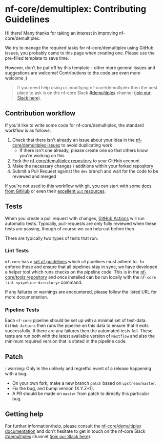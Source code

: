 # nf-core/demultiplex: Contributing Guidelines

Hi there!
Many thanks for taking an interest in improving nf-core/demultiplex.

We try to manage the required tasks for nf-core/demultiplex using GitHub issues, you probably came to this page when creating one.
Please use the pre-filled template to save time.

However, don't be put off by this template - other more general issues and suggestions are welcome!
Contributions to the code are even more welcome ;)

> If you need help using or modifying nf-core/demultiplex then the best place to ask is on the nf-core Slack [#demultiplex](https://nfcore.slack.com/channels/demultiplex) channel ([join our Slack here](https://nf-co.re/join/slack)).

## Contribution workflow

If you'd like to write some code for nf-core/demultiplex, the standard workflow is as follows:

1. Check that there isn't already an issue about your idea in the [nf-core/demultiplex issues](https://github.com/nf-core/demultiplex/issues) to avoid duplicating work
    * If there isn't one already, please create one so that others know you're working on this
2. [Fork](https://help.github.com/en/github/getting-started-with-github/fork-a-repo) the [nf-core/demultiplex repository](https://github.com/nf-core/demultiplex) to your GitHub account
3. Make the necessary changes / additions within your forked repository
4. Submit a Pull Request against the `dev` branch and wait for the code to be reviewed and merged

If you're not used to this workflow with git, you can start with some [docs from GitHub](https://help.github.com/en/github/collaborating-with-issues-and-pull-requests) or even their [excellent `git` resources](https://try.github.io/).

## Tests

When you create a pull request with changes, [GitHub Actions](https://github.com/features/actions) will run automatic tests.
Typically, pull-requests are only fully reviewed when these tests are passing, though of course we can help out before then.

There are typically two types of tests that run:

### Lint Tests

`nf-core` has a [set of guidelines](https://nf-co.re/developers/guidelines) which all pipelines must adhere to.
To enforce these and ensure that all pipelines stay in sync, we have developed a helper tool which runs checks on the pipeline code. This is in the [nf-core/tools repository](https://github.com/nf-core/tools) and once installed can be run locally with the `nf-core lint <pipeline-directory>` command.

If any failures or warnings are encountered, please follow the listed URL for more documentation.

### Pipeline Tests

Each `nf-core` pipeline should be set up with a minimal set of test-data.
`GitHub Actions` then runs the pipeline on this data to ensure that it exits successfully.
If there are any failures then the automated tests fail.
These tests are run both with the latest available version of `Nextflow` and also the minimum required version that is stated in the pipeline code.

## Patch

: warning: Only in the unlikely and regretful event of a release happening with a bug.

* On your own fork, make a new branch `patch` based on `upstream/master`.
* Fix the bug, and bump version (X.Y.Z+1).
* A PR should be made on `master` from patch to directly this particular bug.

## Getting help

For further information/help, please consult the [nf-core/demultiplex documentation](https://nf-co.re/demultiplex/docs) and don't hesitate to get in touch on the nf-core Slack [#demultiplex](https://nfcore.slack.com/channels/demultiplex) channel ([join our Slack here](https://nf-co.re/join/slack)).
